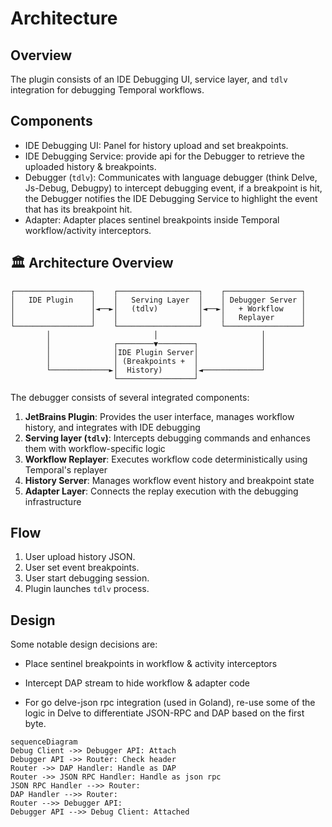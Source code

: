 # Architecture

## Overview

The plugin consists of an IDE Debugging UI, service layer, and `tdlv` integration for debugging Temporal workflows.

## Components

- IDE Debugging UI: Panel for history upload and set breakpoints.
- IDE Debugging Service: provide api for the Debugger to retrieve the uploaded history & breakpoints.
- Debugger (`tdlv`): Communicates with language debugger (think Delve, Js-Debug, Debugpy) to intercept debugging event, if a breakpoint is hit, the Debugger notifies the IDE Debugging Service to highlight the event that has its breakpoint hit.
- Adapter: Adapter places sentinel breakpoints inside Temporal workflow/activity interceptors.


## 🏛 Architecture Overview

```
┌─────────────────┐    ┌──────────────────┐    ┌─────────────────┐
│   IDE Plugin    │    │   Serving Layer  │    │ Debugger Server │
│                 │◄──►│   (tdlv)         │◄──►│   + Workflow    │
│                 │    │                  │    │   Replayer      │
└─────────────────┘    └──────────────────┘    └─────────────────┘
        │                       │                       │
        │              ┌────────▼────────┐              │
        │              │IDE Plugin Server│              │
        │              │ (Breakpoints +  │              │
        └─────────────►│  History)       │◄─────────────┘
                       └─────────────────┘
```

The debugger consists of several integrated components:

1. **JetBrains Plugin**: Provides the user interface, manages workflow history, and integrates with IDE debugging
2. **Serving layer (`tdlv`)**: Intercepts debugging commands and enhances them with workflow-specific logic
3. **Workflow Replayer**: Executes workflow code deterministically using Temporal's replayer
4. **History Server**: Manages workflow event history and breakpoint state
5. **Adapter Layer**: Connects the replay execution with the debugging infrastructure


## Flow

1. User upload history JSON.
2. User set event breakpoints.
3. User start debugging session.
4. Plugin launches `tdlv` process.

## Design
Some notable design decisions are:
- Place sentinel breakpoints in workflow & activity interceptors

- Intercept DAP stream to hide workflow & adapter code

- For go delve-json rpc integration (used in Goland), re-use some of the logic in Delve to differentiate JSON-RPC and DAP based on the first byte.


```mermaid
sequenceDiagram
Debug Client ->> Debugger API: Attach
Debugger API ->> Router: Check header
Router ->> DAP Handler: Handle as DAP
Router ->> JSON RPC Handler: Handle as json rpc
JSON RPC Handler -->> Router: 
DAP Handler -->> Router: 
Router -->> Debugger API: 
Debugger API -->> Debug Client: Attached
```
